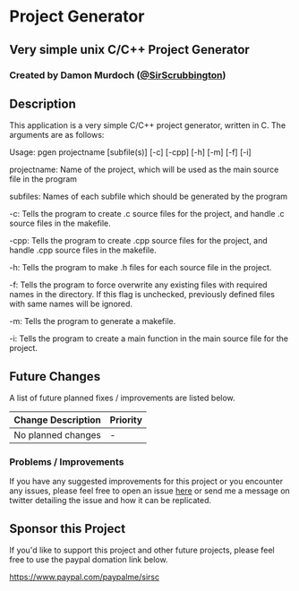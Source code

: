 # Project Generator
## Very simple unix C/C++ Project Generator
### Created by Damon Murdoch ([@SirScrubbington](https://twitter.com/SirScrubbington))

## Description
This application is a very simple C/C++ project generator, written in C. The arguments
are as follows:

Usage: pgen projectname [subfile(s)] [-c] [-cpp] [-h] [-m] [-f] [-i]

projectname: Name of the project, which will be used as the main source file in the program

subfiles: Names of each subfile which should be generated by the program

-c: Tells the program to create .c source files for the project, and handle .c source files in the makefile.

-cpp: Tells the program to create .cpp source files for the project, and handle .cpp source files in the makefile.

-h: Tells the program to make .h files for each source file in the project.

-f: Tells the program to force overwrite any existing files with required names in the directory. If this flag is unchecked, previously defined files with same names will be ignored.

-m: Tells the program to generate a makefile.

-i: Tells the program to create a main function in the main source file for the project. 

## Future Changes
A list of future planned fixes / improvements are listed below.

| Change Description | Priority |
| ------------------ | -------- |
| No planned changes | -        |

### Problems / Improvements
If you have any suggested improvements for this project or you encounter any issues, please feel free to open an issue [here](https://github.com/damon-murdoch/fe-fates-unit-files/issues) or send me a message on twitter detailing the issue and how it can be replicated.

## Sponsor this Project
If you'd like to support this project and other future projects, 
please feel free to use the paypal domation link below.

https://www.paypal.com/paypalme/sirsc